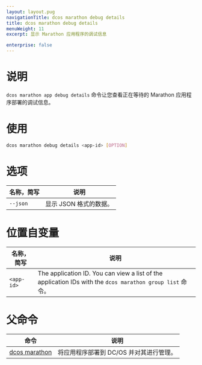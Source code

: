 ```yaml
---
layout: layout.pug
navigationTitle: dcos marathon debug details
title: dcos marathon debug details
menuWeight: 11
excerpt: 显示 Marathon 应用程序的调试信息

enterprise: false
---
```



# 说明
`dcos marathon app debug details` 命令让您查看正在等待的 Marathon 应用程序部署的调试信息。

# 使用

```bash
dcos marathon debug details <app-id> [OPTION]
```

# 选项

| 名称，简写 | 说明 |
|---------|-------------|
| `--json` | 显示 JSON 格式的数据。|

# 位置自变量

| 名称，简写 | 说明 |
|---------|-------------|
| `<app-id>`   |   The application ID.  You can view a list of the application IDs with the `dcos marathon group list` 命令。|

# 父命令

| 命令 | 说明 |
|---------|-------------|
| [dcos marathon](/cn/1.11/cli/command-reference/dcos-marathon/) | 将应用程序部署到 DC/OS 并对其进行管理。|


